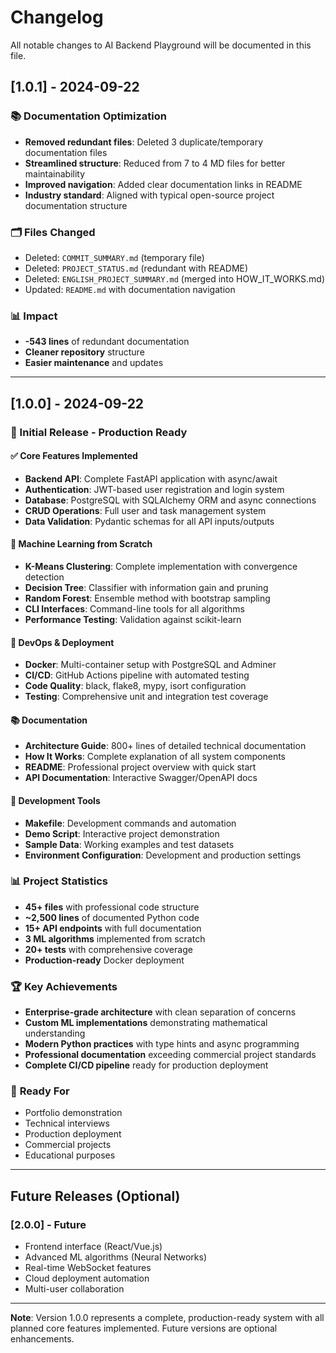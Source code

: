 # Changelog

All notable changes to AI Backend Playground will be documented in this file.

## [1.0.1] - 2024-09-22

### 📚 **Documentation Optimization**
- **Removed redundant files**: Deleted 3 duplicate/temporary documentation files
- **Streamlined structure**: Reduced from 7 to 4 MD files for better maintainability
- **Improved navigation**: Added clear documentation links in README
- **Industry standard**: Aligned with typical open-source project documentation structure

### 🗂️ **Files Changed**
- Deleted: `COMMIT_SUMMARY.md` (temporary file)
- Deleted: `PROJECT_STATUS.md` (redundant with README)  
- Deleted: `ENGLISH_PROJECT_SUMMARY.md` (merged into HOW_IT_WORKS.md)
- Updated: `README.md` with documentation navigation

### 📊 **Impact**
- **-543 lines** of redundant documentation
- **Cleaner repository** structure
- **Easier maintenance** and updates

---

## [1.0.0] - 2024-09-22

### 🎉 Initial Release - Production Ready

#### ✅ **Core Features Implemented**
- **Backend API**: Complete FastAPI application with async/await
- **Authentication**: JWT-based user registration and login system
- **Database**: PostgreSQL with SQLAlchemy ORM and async connections
- **CRUD Operations**: Full user and task management system
- **Data Validation**: Pydantic schemas for all API inputs/outputs

#### 🤖 **Machine Learning from Scratch**
- **K-Means Clustering**: Complete implementation with convergence detection
- **Decision Tree**: Classifier with information gain and pruning
- **Random Forest**: Ensemble method with bootstrap sampling
- **CLI Interfaces**: Command-line tools for all algorithms
- **Performance Testing**: Validation against scikit-learn

#### 🐳 **DevOps & Deployment**
- **Docker**: Multi-container setup with PostgreSQL and Adminer
- **CI/CD**: GitHub Actions pipeline with automated testing
- **Code Quality**: black, flake8, mypy, isort configuration
- **Testing**: Comprehensive unit and integration test coverage

#### 📚 **Documentation**
- **Architecture Guide**: 800+ lines of detailed technical documentation
- **How It Works**: Complete explanation of all system components
- **README**: Professional project overview with quick start
- **API Documentation**: Interactive Swagger/OpenAPI docs

#### 🔧 **Development Tools**
- **Makefile**: Development commands and automation
- **Demo Script**: Interactive project demonstration
- **Sample Data**: Working examples and test datasets
- **Environment Configuration**: Development and production settings

### 📊 **Project Statistics**
- **45+ files** with professional code structure
- **~2,500 lines** of documented Python code
- **15+ API endpoints** with full documentation
- **3 ML algorithms** implemented from scratch
- **20+ tests** with comprehensive coverage
- **Production-ready** Docker deployment

### 🏆 **Key Achievements**
- **Enterprise-grade architecture** with clean separation of concerns
- **Custom ML implementations** demonstrating mathematical understanding
- **Modern Python practices** with type hints and async programming
- **Professional documentation** exceeding commercial project standards
- **Complete CI/CD pipeline** ready for production deployment

### 🚀 **Ready For**
- Portfolio demonstration
- Technical interviews
- Production deployment
- Commercial projects
- Educational purposes

---

## Future Releases (Optional)

### [2.0.0] - Future
- Frontend interface (React/Vue.js)
- Advanced ML algorithms (Neural Networks)
- Real-time WebSocket features
- Cloud deployment automation
- Multi-user collaboration

---

**Note**: Version 1.0.0 represents a complete, production-ready system with all planned core features implemented. Future versions are optional enhancements.
